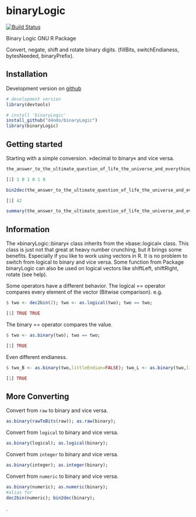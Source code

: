 binaryLogic
===========

[![Build Status](https://travis-ci.org/d4ndo/binaryLogic.png)](https://travis-ci.org/d4ndo/binaryLogic)

Binary Logic GNU R Package

Convert, negate, shift and rotate binary digits.
(fillBits, switchEndianess, bytesNeeded, binaryPrefix).

## Installation

Development version on [github](https://github.com/gastonstat/arcdiagram)
```R
# development version
library(devtools)

# install 'binaryLogic'
install_github("d4ndo/binaryLogic")
library(binaryLogic)
```

Getting started
---------------

Starting with a simple conversion. »decimal to binary« and vice versa.
```R
the_answer_to_the_ultimate_question_of_life_the_universe_and_everything <- dec2bin(42)

[1] 1 0 1 0 1 0

bin2dec(the_answer_to_the_ultimate_question_of_life_the_universe_and_everything)

[1] 42

summary(the_answer_to_the_ultimate_question_of_life_the_universe_and_everything)
```

Information
-----------

The »binaryLogic::binary« class inherits from the »base::logical« class. This class is just not that great at heavy number crunching, but it brings some benefits. Especially if you like to work using vectors in R. It is no problem to switch from logical to binary and vice versa. Some function from Package binaryLogic can also be used on logical vectors like shiftLeft, shiftRight, rotate (see help).

Some operators have a different behavior. The logical == operator compares every element of the vector (Bitwise comparison). e.g. 

```R
$ two <- dec2bin(2); two <- as.logical(two); two == two;

[1] TRUE TRUE
```
The binary == operator compares the value.

```R
$ two <- as.binary(two); two == two;

[1] TRUE
```
 Even different endianess.
 
```R
$ two_B <- as.binary(two,littleEndian=FALSE); two_L <- as.binary(two,littleEndian=TRUE);  two_B == two_L;

[1] TRUE
```
More Converting
---------------

Convert from ``raw`` to binary and vice versa.
```R
as.binary(rawToBits(raw)); as.raw(binary);
```

Convert from ``logical`` to binary and vice versa.
```R
as.binary(logical); as.logical(binary);
```

Convert from ``integer`` to binary and vice versa.
```R
as.binary(integer); as.integer(binary);
```

Convert from ``numeric`` to binary and vice versa.
```R
as.binary(numeric); as.numeric(binary);
#alias for 
dec2bin(numeric); bin2dec(binary);
```
.



